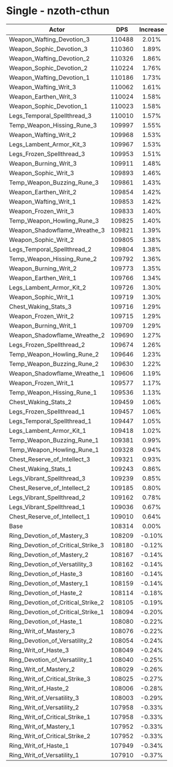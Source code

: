 # Single - nzoth-cthun
| Actor | DPS | Increase |
|---|:---:|:---:|
|Weapon_Wafting_Devotion_3|110488|2.01%|
|Weapon_Sophic_Devotion_3|110360|1.89%|
|Weapon_Wafting_Devotion_2|110326|1.86%|
|Weapon_Sophic_Devotion_2|110224|1.76%|
|Weapon_Wafting_Devotion_1|110186|1.73%|
|Weapon_Wafting_Writ_3|110062|1.61%|
|Weapon_Earthen_Writ_3|110024|1.58%|
|Weapon_Sophic_Devotion_1|110023|1.58%|
|Legs_Temporal_Spellthread_3|110010|1.57%|
|Temp_Weapon_Hissing_Rune_3|109997|1.55%|
|Weapon_Wafting_Writ_2|109968|1.53%|
|Legs_Lambent_Armor_Kit_3|109967|1.53%|
|Legs_Frozen_Spellthread_3|109953|1.51%|
|Weapon_Burning_Writ_3|109911|1.48%|
|Weapon_Sophic_Writ_3|109893|1.46%|
|Temp_Weapon_Buzzing_Rune_3|109861|1.43%|
|Weapon_Earthen_Writ_2|109854|1.42%|
|Weapon_Wafting_Writ_1|109853|1.42%|
|Weapon_Frozen_Writ_3|109833|1.40%|
|Temp_Weapon_Howling_Rune_3|109825|1.40%|
|Weapon_Shadowflame_Wreathe_3|109821|1.39%|
|Weapon_Sophic_Writ_2|109805|1.38%|
|Legs_Temporal_Spellthread_2|109804|1.38%|
|Temp_Weapon_Hissing_Rune_2|109792|1.36%|
|Weapon_Burning_Writ_2|109773|1.35%|
|Weapon_Earthen_Writ_1|109766|1.34%|
|Legs_Lambent_Armor_Kit_2|109726|1.30%|
|Weapon_Sophic_Writ_1|109719|1.30%|
|Chest_Waking_Stats_3|109716|1.29%|
|Weapon_Frozen_Writ_2|109715|1.29%|
|Weapon_Burning_Writ_1|109709|1.29%|
|Weapon_Shadowflame_Wreathe_2|109690|1.27%|
|Legs_Frozen_Spellthread_2|109674|1.26%|
|Temp_Weapon_Howling_Rune_2|109646|1.23%|
|Temp_Weapon_Buzzing_Rune_2|109630|1.22%|
|Weapon_Shadowflame_Wreathe_1|109606|1.19%|
|Weapon_Frozen_Writ_1|109577|1.17%|
|Temp_Weapon_Hissing_Rune_1|109536|1.13%|
|Chest_Waking_Stats_2|109459|1.06%|
|Legs_Frozen_Spellthread_1|109457|1.06%|
|Legs_Temporal_Spellthread_1|109447|1.05%|
|Legs_Lambent_Armor_Kit_1|109418|1.02%|
|Temp_Weapon_Buzzing_Rune_1|109381|0.99%|
|Temp_Weapon_Howling_Rune_1|109328|0.94%|
|Chest_Reserve_of_Intellect_3|109321|0.93%|
|Chest_Waking_Stats_1|109243|0.86%|
|Legs_Vibrant_Spellthread_3|109239|0.85%|
|Chest_Reserve_of_Intellect_2|109185|0.80%|
|Legs_Vibrant_Spellthread_2|109162|0.78%|
|Legs_Vibrant_Spellthread_1|109036|0.67%|
|Chest_Reserve_of_Intellect_1|109010|0.64%|
|Base|108314|0.00%|
|Ring_Devotion_of_Mastery_3|108209|-0.10%|
|Ring_Devotion_of_Critical_Strike_3|108180|-0.12%|
|Ring_Devotion_of_Mastery_2|108167|-0.14%|
|Ring_Devotion_of_Versatility_3|108162|-0.14%|
|Ring_Devotion_of_Haste_3|108160|-0.14%|
|Ring_Devotion_of_Mastery_1|108159|-0.14%|
|Ring_Devotion_of_Haste_2|108114|-0.18%|
|Ring_Devotion_of_Critical_Strike_2|108105|-0.19%|
|Ring_Devotion_of_Critical_Strike_1|108094|-0.20%|
|Ring_Devotion_of_Haste_1|108080|-0.22%|
|Ring_Writ_of_Mastery_3|108076|-0.22%|
|Ring_Devotion_of_Versatility_2|108054|-0.24%|
|Ring_Writ_of_Haste_3|108049|-0.24%|
|Ring_Devotion_of_Versatility_1|108040|-0.25%|
|Ring_Writ_of_Mastery_2|108029|-0.26%|
|Ring_Writ_of_Critical_Strike_3|108025|-0.27%|
|Ring_Writ_of_Haste_2|108006|-0.28%|
|Ring_Writ_of_Versatility_3|108003|-0.29%|
|Ring_Writ_of_Versatility_2|107958|-0.33%|
|Ring_Writ_of_Critical_Strike_1|107958|-0.33%|
|Ring_Writ_of_Mastery_1|107952|-0.33%|
|Ring_Writ_of_Critical_Strike_2|107952|-0.33%|
|Ring_Writ_of_Haste_1|107949|-0.34%|
|Ring_Writ_of_Versatility_1|107910|-0.37%|
